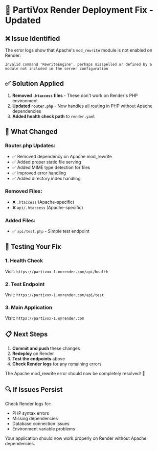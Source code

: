 # 🚀 PartiVox Render Deployment Fix - Updated

## ❌ Issue Identified
The error logs show that Apache's `mod_rewrite` module is not enabled on Render:
```
Invalid command 'RewriteEngine', perhaps misspelled or defined by a module not included in the server configuration
```

## ✅ Solution Applied
1. **Removed `.htaccess` files** - These don't work on Render's PHP environment
2. **Updated `router.php`** - Now handles all routing in PHP without Apache dependencies
3. **Added health check path** to `render.yaml`

## 🔧 What Changed

### Router.php Updates:
- ✅ Removed dependency on Apache mod_rewrite
- ✅ Added proper static file serving
- ✅ Added MIME type detection for files
- ✅ Improved error handling
- ✅ Added directory index handling

### Removed Files:
- ❌ `.htaccess` (Apache-specific)
- ❌ `api/.htaccess` (Apache-specific)

### Added Files:
- ✅ `api/test.php` - Simple test endpoint

## 🧪 Testing Your Fix

### 1. Health Check
Visit: `https://partivox-1.onrender.com/api/health`

### 2. Test Endpoint
Visit: `https://partivox-1.onrender.com/api/test`

### 3. Main Application
Visit: `https://partivox-1.onrender.com`

## 📋 Next Steps

1. **Commit and push** these changes
2. **Redeploy** on Render
3. **Test the endpoints** above
4. **Check Render logs** for any remaining errors

The Apache mod_rewrite error should now be completely resolved! 🎉

## 🔍 If Issues Persist

Check Render logs for:
- PHP syntax errors
- Missing dependencies
- Database connection issues
- Environment variable problems

Your application should now work properly on Render without Apache dependencies.
